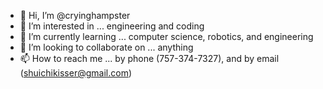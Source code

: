 - 👋 Hi, I’m @cryinghampster
- 👀 I’m interested in ... engineering and coding
- 🌱 I’m currently learning ... computer science, robotics, and engineering
- 💞️ I’m looking to collaborate on ... anything
- 📫 How to reach me ... by phone (757-374-7327), and by email (shuichikisser@gmail.com)

<!---
cryinghampster/cryinghampster is a ✨ special ✨ repository because its `README.md` (this file) appears on your GitHub profile.
You can click the Preview link to take a look at your changes.
--->
